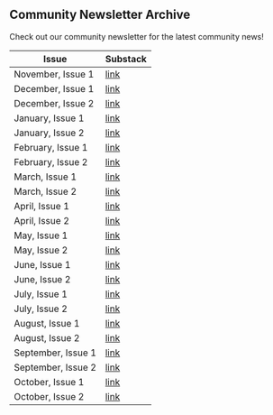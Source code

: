 ## Community Newsletter Archive
Check out our community newsletter for the latest community news!   

| Issue                 | Substack                                                                           |
|-----------------------|------------------------------------------------------------------------------------|
| November, Issue 1     | [link](https://rokwirecommunity.substack.com/p/rokwire-community-news)             |
| December, Issue 1     | [link](https://rokwirecommunity.substack.com/p/rokwire-community-news-november1)   |
| December, Issue 2     | [link](https://rokwirecommunity.substack.com/p/rokwire-community-news-december-2)       |
| January, Issue 1      | [link](https://rokwirecommunity.substack.com/p/rokwire-community-newsletter-january)       |
| January, Issue 2      | [link](https://rokwirecommunity.substack.com/p/rokwire-community-newsletter-january-c47)   |
| February, Issue 1     | [link](https://rokwirecommunity.substack.com/publish/post/31686281)                |
| February, Issue 2     | [link](https://rokwirecommunity.substack.com/p/rokwire-community-newsletter-february-e2c)  |
| March, Issue 1        | [link](https://rokwirecommunity.substack.com/p/rokwire-community-newsletter-march)   |
| March, Issue 2        | [link](https://rokwirecommunity.substack.com/p/rokwire-community-newsletter-march-a85)   |
| April, Issue 1        | [link](https://rokwirecommunity.substack.com/p/rokwire-community-newsletter-april)   |
| April, Issue 2        | [link](https://rokwirecommunity.substack.com/p/rokwire-community-newsletter-april-90e) |
| May, Issue 1        | [link](https://rokwirecommunity.substack.com/p/rokwire-community-newsletter-may1)    |
| May, Issue 2        | [link](https://rokwirecommunity.substack.com/p/rokwire-community-newsletter-may2)    |
| June, Issue 1       | [link](https://rokwirecommunity.substack.com/p/rokwire-community-newsletter-june1)   |
| June, Issue 2       | [link](https://rokwirecommunity.substack.com/p/rokwire-community-newsletter-june2)   |
| July, Issue 1       | [link](https://rokwirecommunity.substack.com/p/rokwire-community-newsletter-july1)   |
| July, Issue 2       | [link](https://rokwirecommunity.substack.com/p/rokwire-community-newsletter-july2)   |
| August, Issue 1     | [link](https://rokwirecommunity.substack.com/p/rokwire-community-newsletter-august1) |
| August, Issue 2     | [link](https://rokwirecommunity.substack.com/p/rokwire-community-newsletter-august2)  |
| September, Issue 1  | [link](https://publish.illinois.edu/bradly-alicea/2021/09/10/september-newsletter-issue-1/) |
| September, Issue 2  | [link](https://rokwirecommunity.substack.com/p/rokwire-community-newsletter-september2) |   
| October, Issue 1  | [link](https://rokwirecommunity.substack.com/p/rokwire-community-newsletter-october1) |  
| October, Issue 2  | [link](https://rokwirecommunity.substack.com/p/rokwire-community-newsletter-october2) |
